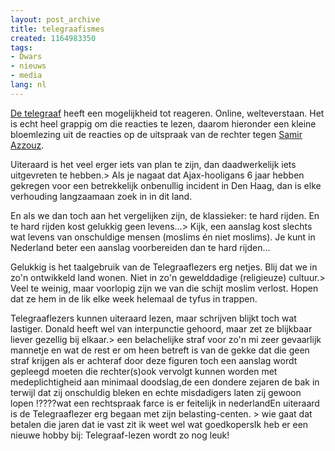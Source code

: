 ```yaml
---
layout: post_archive
title: telegraafismes
created: 1164983350
tags:
- Dwars
- nieuws
- media
lang: nl
---
```

[De telegraaf](http://www.telegraaf.nl/binnenland/54611881/Acht_jaar_cel_voor_Samir_A..html?p=3,1#reacties) heeft een mogelijkheid tot reageren. Online, welteverstaan. Het is echt heel grappig om die reacties te lezen, daarom hieronder een kleine bloemlezing uit de reacties op de uitspraak van de rechter tegen [Samir Azzouz](http://nl.wikipedia.org/wiki/Samir_Azzouz).

Uiteraard is het veel erger iets van plan te zijn, dan daadwerkelijk iets uitgevreten te hebben.> Als je nagaat dat Ajax-hooligans 6 jaar hebben gekregen voor een betrekkelijk onbenullig incident in Den Haag, dan is elke verhouding langzaamaan zoek in in dit land.

En als we dan toch aan het vergelijken zijn, de klassieker: te hard rijden. En te hard rijden kost gelukkig geen levens...>  Kijk, een aanslag kost slechts wat levens van onschuldige mensen (moslims én niet moslims). Je kunt in Nederland beter een aanslag voorbereiden dan te hard rijden...

Gelukkig is het taalgebruik van de Telegraaflezers erg netjes. Blij dat we in zo'n ontwikkeld land wonen. Niet in zo'n gewelddadige (religieuze) cultuur.> Veel te weinig, maar voorlopig zijn we van die schijt moslim verlost. Hopen dat ze hem in de lik elke week helemaal de tyfus in trappen.

Telegraaflezers kunnen uiteraard lezen, maar schrijven blijkt toch wat lastiger. Donald heeft wel van interpunctie gehoord, maar zet ze blijkbaar liever gezellig bij elkaar.> een belachelijke straf voor zo'n mi zeer gevaarlijk mannetje en wat de rest er om heen betreft is van de gekke dat die geen straf krijgen als er achteraf door deze figuren toch een aanslag wordt gepleegd moeten die rechter(s)ook vervolgt kunnen worden met medeplichtigheid aan minimaal doodslag,de een dondere zejaren de bak in terwijl dat zij onschuldig bleken en echte misdadigers laten zij gewoon lopen !????wat een rechtspraak farce is er feitelijk in nederlandEn uiteraard is de Telegraaflezer erg begaan met zijn belasting-centen. > wie gaat dat betalen die jaren dat ie vast zit ik weet wel wat goedkopersIk heb er een nieuwe hobby bij: Telegraaf-lezen wordt zo nog leuk! 
